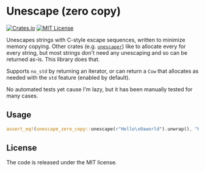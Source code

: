 # Unescape (zero copy)

[![Crates.io](https://img.shields.io/crates/v/unescape_zero_copy.svg)](https://crates.io/crates/unescape_zero_copy)
[![MIT License](https://img.shields.io/github/license/MWPuppire/unescape_zero_copy.svg)](https://github.com/MWPuppire/unescape_zero_copy/blob/main/LICENSE)

Unescapes strings with C-style escape sequences, written to minimize memory
copying. Other crates (e.g. [`unescaper`](https://crates.io/crates/unescaper))
like to allocate every for every string, but most strings don't need any
unescaping and so can be returned as-is. This library does that.

Supports `no_std` by returning an iterator, or can return a `Cow` that allocates
as needed with the `std` feature (enabled by default).

No automated tests yet cause I'm lazy, but it has been manually tested for many
cases.

## Usage

```rust
assert_eq!(unescape_zero_copy::unescape(r"Hello\x0aworld").unwrap(), "Hello\nworld");
```

## License

The code is released under the MIT license.
